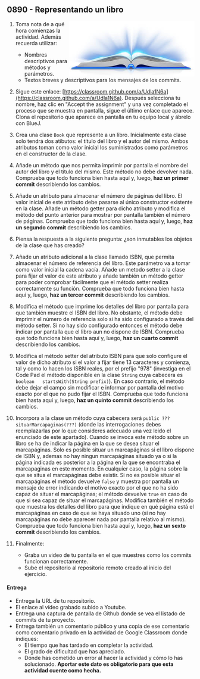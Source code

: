 ## 0890 - Representando un libro 

<img align="right" src="0890.jpg">

1. Toma nota de a qué hora comienzas la actividad. Además recuerda utilizar:
   * Nombres descriptivos para métodos y parámetros.
   * Textos breves y descriptivos para los mensajes de los commits.
   
2. Sigue este enlace: [https://classroom.github.com/a/Udla1N6a](https://classroom.github.com/a/Udla1N6a). Después selecciona tu nombre, haz clic en "Accept the assignment" y una vez completado el proceso que se muestra en pantalla, sigue el último enlace que aparece. Clona el repositorio que aparece en pantalla en tu equipo local y ábrelo con BlueJ.

3. Crea una clase `Book` que represente a un libro. Inicialmente esta clase solo tendrá dos atibutos: el título del libro y el autor del mismo. Ambos atributos toman como valor inicial los suministrados como parámetros en el constructor de la clase.

4. Añade un método que nos permita imprimir por pantalla el nombre del autor del libro y el título del mismo. Este método no debe devolver nada. Comprueba que todo funciona bien hasta aquí y, luego, __haz un primer commit__ describiendo los cambios.

5. Añade un atributo para almacenar el número de páginas del libro. El valor inicial de este atributo debe pasarse al único constructor existente en la clase. Añade un método getter para dicho atributo y modifica el método del punto anterior para mostrar por pantalla también el número de páginas. Comprueba que todo funciona bien hasta aquí y, luego, __haz un segundo commit__ describiendo los cambios.

6. Piensa la respuesta a la siguiente pregunta: ¿son inmutables los objetos de la clase que has creado?

7. Añade un atributo adicional a la clase llamado ISBN, que permita almacenar el número de referencia del libro. Este parámetro va a tomar como valor inicial la cadena vacía. Añade un metodo setter a la clase para fijar el valor de este atributo y añade también un método getter para poder comprobar fácilmente que el método setter realiza correctamente su función. Comprueba que todo funciona bien hasta aquí y, luego, __haz un tercer commit__ describiendo los cambios.

8. Modifica el método que imprime los detalles del libro por pantalla para que también muestre el ISBN del libro. No obstante, el método debe imprimir el número de referencia solo si ha sido configurado a través del método setter. Si no hay sido configurado entonces el método debe indicar por pantalla que el libro aun no dispone de ISBN. Comprueba que todo funciona bien hasta aquí y, luego, __haz un cuarto commit__ describiendo los cambios.

9. Modifica el método setter del atributo ISBN para que solo configure el valor de dicho atributo si el valor a fijar tiene 13 caracteres y comienza, tal y como lo hacen los ISBN reales, por el prefijo "978" (investiga en el Code Pad el método disponible en la clase `String` cuya cabecera es `boolean	startsWith(String prefix)`). En caso contrario, el método debe dejar el campo sin modificar e informar por pantalla del motivo exacto por el que no pudo fijar el ISBN. Comprueba que todo funciona bien hasta aquí y, luego, __haz un quinto commit__ describiendo los cambios.

10. Incorpora a la clase un método cuya cabecera será `public ??? situarMarcapaginas(???)` (donde las interrogaciones debes reemplazarlas por lo que consideres adecuado una vez leido el enunciado de este apartado). Cuando se invoca este método sobre un libro se ha de indicar la página en la que se desea situar el marcapáginas. Solo es posible situar un marcapáginas si el libro dispone de ISBN y, ademas no hay ningun marcapáginas situado ya o si la página indicada es posterior a la página en la que se encontraba el marcapaginas en este momento. En cualquier caso, la página sobre la que se situa el marcapáginas debe existir. Si no es posible situar el marcapáginas el método devuelve `false` y muestra por pantalla un mensaje de error indicando el motivo exacto por el que no ha sido capaz de situar el marcapáginas; el método devuelve `true` en caso de que si sea capaz de situar el marcapáginas. Modifica también el método que muestra los detalles del libro para que indique en qué página está el marcapáginas en caso de que se haya situado uno (si no hay marcapáginas no debe aparecer nada por pantalla relativo al mismo). Comprueba que todo funciona bien hasta aquí y, luego, __haz un sexto commit__ describiendo los cambios.

6. Finalmente:
    - Graba un video de tu pantalla en el que muestres como los commits funcionan correctamente.
    - Sube el repositorio al repositorio remoto creado al inicio del ejercicio.

#### Entrega

* Entrega la URL de tu repositorio.
* El enlace al vídeo grabado subido a Youtube.
* Entrega una captura de pantalla de Github donde se vea el listado de commits de tu proyecto.
* Entrega también un comentario público y una copia de ese comentario como comentario privado en la actividad de Google Classroom donde indiques:
    - El tiempo que has tardado en completar la actividad.
    - El grado de dificultad que has apreciado.
    - Dónde has cometido un error al hacer la actividad y cómo lo has solucionado. **Aportar este dato es obligatorio para que esta actividad cuente como hecha.**
